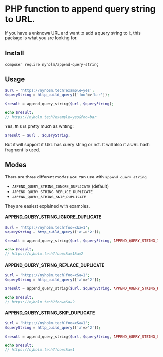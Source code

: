 # PHP function to append query string to URL. 

If you have a unknown URL and want to add a query string to it, 
this package is what you are looking for. 

## Install

```cli
composer require nyholm/append-query-string
```

## Usage

```php
$url = 'https://nyholm.tech?example=yes';
$queryString = http_build_query(['foo'=>'bar']);

$result = append_query_string($url, $queryString);

echo $result;
// https://nyholm.tech?example=yes&foo=bar

```

Yes, this is pretty much as writing: 

```php
$result = $url . $queryString;
```

But it will support if URL has query string or not. It will also if a URL hash
fragment is used. 

## Modes

There are three different modes you can use with `append_query_string`. 

- `APPEND_QUERY_STRING_IGNORE_DUPLICATE` (default)
- `APPEND_QUERY_STRING_REPLACE_DUPLICATE`
- `APPEND_QUERY_STRING_SKIP_DUPLICATE`

They are easiest explained with examples. 

#### APPEND_QUERY_STRING_IGNORE_DUPLICATE

```php
$url = 'https://nyholm.tech?foo=x&a=1';
$queryString = http_build_query(['a'=>'2']);

$result = append_query_string($url, $queryString, APPEND_QUERY_STRING_IGNORE_DUPLICATE);

echo $result;
// https://nyholm.tech?foo=x&a=1&a=2
```

#### APPEND_QUERY_STRING_REPLACE_DUPLICATE

```php
$url = 'https://nyholm.tech?foo=x&a=1';
$queryString = http_build_query(['a'=>'2']);

$result = append_query_string($url, $queryString, APPEND_QUERY_STRING_REPLACE_DUPLICATE);

echo $result;
// https://nyholm.tech?foo=x&a=2
```

#### APPEND_QUERY_STRING_SKIP_DUPLICATE

```php
$url = 'https://nyholm.tech?foo=x&a=1';
$queryString = http_build_query(['a'=>'2']);

$result = append_query_string($url, $queryString, APPEND_QUERY_STRING_SKIP_DUPLICATE);

echo $result;
// https://nyholm.tech?foo=x&a=1
```

